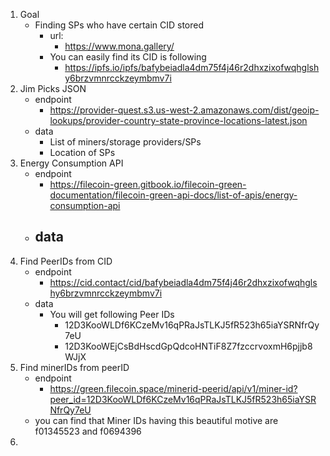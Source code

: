 1. Goal
	- Finding SPs who have certain CID stored
		- url:
			- https://www.mona.gallery/
		- You can easily find its CID is following
			- https://ipfs.io/ipfs/bafybeiadla4dm75f4j46r2dhxzixofwqhglshy6brzvmnrcckzeymbmv7i
2. Jim Picks JSON
	- endpoint 
		- https://provider-quest.s3.us-west-2.amazonaws.com/dist/geoip-lookups/provider-country-state-province-locations-latest.json
	- data
		- List of miners/storage providers/SPs
		- Location of SPs
3. Energy Consumption API
	- endpoint
		- https://filecoin-green.gitbook.io/filecoin-green-documentation/filecoin-green-api-docs/list-of-apis/energy-consumption-api
	- data
		- 
4. Find PeerIDs from CID
	- endpoint
		- https://cid.contact/cid/bafybeiadla4dm75f4j46r2dhxzixofwqhglshy6brzvmnrcckzeymbmv7i
	- data
		- You will get following Peer IDs
			- 12D3KooWLDf6KCzeMv16qPRaJsTLKJ5fR523h65iaYSRNfrQy7eU
			- 12D3KooWEjCsBdHscdGpQdcoHNTiF8Z7fzccrvoxmH6pjjb8WJjX
5. Find minerIDs from peerID
	- endpoint
		- https://green.filecoin.space/minerid-peerid/api/v1/miner-id?peer_id=12D3KooWLDf6KCzeMv16qPRaJsTLKJ5fR523h65iaYSRNfrQy7eU
	- you can find that Miner IDs having this beautiful motive are f01345523 and f0694396
6. 